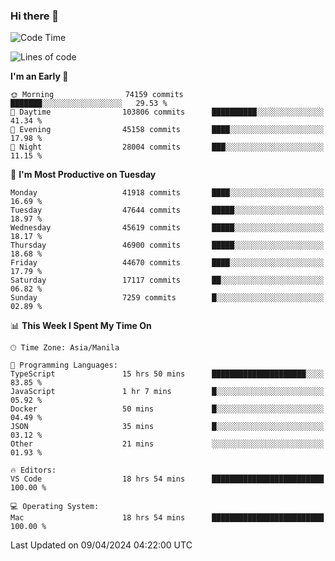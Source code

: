### Hi there 👋

<!--START_SECTION:waka-->
![Code Time](http://img.shields.io/badge/Code%20Time-5%2C026%20hrs%2032%20mins-blue)

![Lines of code](https://img.shields.io/badge/From%20Hello%20World%20I%27ve%20Written-112.9%20million%20lines%20of%20code-blue)

**I'm an Early 🐤** 

```text
🌞 Morning                74159 commits       ███████░░░░░░░░░░░░░░░░░░   29.53 % 
🌆 Daytime                103806 commits      ██████████░░░░░░░░░░░░░░░   41.34 % 
🌃 Evening                45158 commits       ████░░░░░░░░░░░░░░░░░░░░░   17.98 % 
🌙 Night                  28004 commits       ███░░░░░░░░░░░░░░░░░░░░░░   11.15 % 
```
📅 **I'm Most Productive on Tuesday** 

```text
Monday                   41918 commits       ████░░░░░░░░░░░░░░░░░░░░░   16.69 % 
Tuesday                  47644 commits       █████░░░░░░░░░░░░░░░░░░░░   18.97 % 
Wednesday                45619 commits       █████░░░░░░░░░░░░░░░░░░░░   18.17 % 
Thursday                 46900 commits       █████░░░░░░░░░░░░░░░░░░░░   18.68 % 
Friday                   44670 commits       ████░░░░░░░░░░░░░░░░░░░░░   17.79 % 
Saturday                 17117 commits       ██░░░░░░░░░░░░░░░░░░░░░░░   06.82 % 
Sunday                   7259 commits        █░░░░░░░░░░░░░░░░░░░░░░░░   02.89 % 
```


📊 **This Week I Spent My Time On** 

```text
🕑︎ Time Zone: Asia/Manila

💬 Programming Languages: 
TypeScript               15 hrs 50 mins      █████████████████████░░░░   83.85 % 
JavaScript               1 hr 7 mins         █░░░░░░░░░░░░░░░░░░░░░░░░   05.92 % 
Docker                   50 mins             █░░░░░░░░░░░░░░░░░░░░░░░░   04.49 % 
JSON                     35 mins             █░░░░░░░░░░░░░░░░░░░░░░░░   03.12 % 
Other                    21 mins             ░░░░░░░░░░░░░░░░░░░░░░░░░   01.93 % 

🔥 Editors: 
VS Code                  18 hrs 54 mins      █████████████████████████   100.00 % 

💻 Operating System: 
Mac                      18 hrs 54 mins      █████████████████████████   100.00 % 
```


 Last Updated on 09/04/2024 04:22:00 UTC
<!--END_SECTION:waka-->


<!--
**rad182/rad182** is a ✨ _special_ ✨ repository because its `README.md` (this file) appears on your GitHub profile.

Here are some ideas to get you started:

- 🔭 I’m currently working on ...
- 🌱 I’m currently learning ...
- 👯 I’m looking to collaborate on ...
- 🤔 I’m looking for help with ...
- 💬 Ask me about ...
- 📫 How to reach me: ...
- 😄 Pronouns: ...
- ⚡ Fun fact: ...
-->
